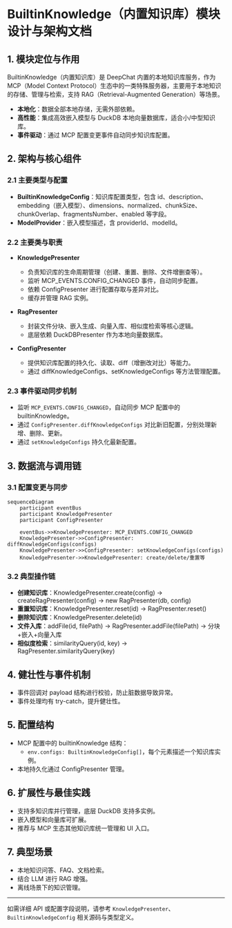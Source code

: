 
# BuiltinKnowledge（内置知识库）模块设计与架构文档


## 1. 模块定位与作用

BuiltinKnowledge（内置知识库）是 DeepChat 内置的本地知识库服务，作为 MCP（Model Context Protocol）生态中的一类特殊服务器，主要用于本地知识的存储、管理与检索，支持 RAG（Retrieval-Augmented Generation）等场景。

- **本地化**：数据全部本地存储，无需外部依赖。
- **高性能**：集成高效嵌入模型与 DuckDB 本地向量数据库，适合小/中型知识库。
- **事件驱动**：通过 MCP 配置变更事件自动同步知识库配置。


## 2. 架构与核心组件

### 2.1 主要类型与配置

- **BuiltinKnowledgeConfig**：知识库配置类型，包含 id、description、embedding（嵌入模型）、dimensions、normalized、chunkSize、chunkOverlap、fragmentsNumber、enabled 等字段。
- **ModelProvider**：嵌入模型描述，含 providerId、modelId。

### 2.2 主要类与职责

- **KnowledgePresenter**
  - 负责知识库的生命周期管理（创建、重置、删除、文件增删查等）。
  - 监听 MCP_EVENTS.CONFIG_CHANGED 事件，自动同步配置。
  - 依赖 ConfigPresenter 进行配置存取与差异对比。
  - 缓存并管理 RAG 实例。

- **RagPresenter**
  - 封装文件分块、嵌入生成、向量入库、相似度检索等核心逻辑。
  - 底层依赖 DuckDBPresenter 作为本地向量数据库。

- **ConfigPresenter**
  - 提供知识库配置的持久化、读取、diff（增删改对比）等能力。
  - 通过 diffKnowledgeConfigs、setKnowledgeConfigs 等方法管理配置。


### 2.3 事件驱动同步机制

- 监听 `MCP_EVENTS.CONFIG_CHANGED`，自动同步 MCP 配置中的 builtinKnowledge。
- 通过 `ConfigPresenter.diffKnowledgeConfigs` 对比新旧配置，分别处理新增、删除、更新。
- 通过 `setKnowledgeConfigs` 持久化最新配置。


## 3. 数据流与调用链

### 3.1 配置变更与同步

```mermaid
sequenceDiagram
    participant eventBus
    participant KnowledgePresenter
    participant ConfigPresenter

    eventBus->>KnowledgePresenter: MCP_EVENTS.CONFIG_CHANGED
    KnowledgePresenter->>ConfigPresenter: diffKnowledgeConfigs(configs)
    KnowledgePresenter->>ConfigPresenter: setKnowledgeConfigs(configs)
    KnowledgePresenter->>KnowledgePresenter: create/delete/重置等
```

### 3.2 典型操作链

- **创建知识库**：KnowledgePresenter.create(config) → createRagPresenter(config) → new RagPresenter(db, config)
- **重置知识库**：KnowledgePresenter.reset(id) → RagPresenter.reset()
- **删除知识库**：KnowledgePresenter.delete(id)
- **文件入库**：addFile(id, filePath) → RagPresenter.addFile(filePath) → 分块+嵌入+向量入库
- **相似度检索**：similarityQuery(id, key) → RagPresenter.similarityQuery(key)


## 4. 健壮性与事件机制

- 事件回调对 payload 结构进行校验，防止脏数据导致异常。
- 事件处理均有 try-catch，提升健壮性。


## 5. 配置结构

- MCP 配置中的 builtinKnowledge 结构：
  - `env.configs: BuiltinKnowledgeConfig[]`，每个元素描述一个知识库实例。
- 本地持久化通过 ConfigPresenter 管理。


## 6. 扩展性与最佳实践

- 支持多知识库并行管理，底层 DuckDB 支持多实例。
- 嵌入模型和向量库可扩展。
- 推荐与 MCP 生态其他知识库统一管理和 UI 入口。


## 7. 典型场景

- 本地知识问答、FAQ、文档检索。
- 结合 LLM 进行 RAG 增强。
- 离线场景下的知识管理。


---

如需详细 API 或配置字段说明，请参考 `KnowledgePresenter`、`BuiltinKnowledgeConfig` 相关源码与类型定义。
